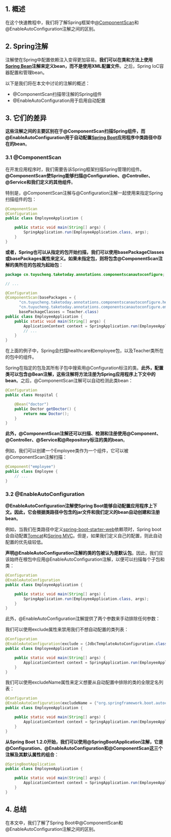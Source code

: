 ## 1. 概述

在这个快速教程中，我们将了解Spring框架中[@ComponentScan](https://www.baeldung.com/spring-component-scanning)和@EnableAutoConfiguration注解之间的区别。

## 2. Spring注解

注解使在Spring中配置依赖注入变得更加容易。**我们可以在类和方法上使用[Spring Bean](https://www.baeldung.com/spring-bean-annotations)注解来定义bean，而不是使用XML配置文件**。之后，Spring IoC容器配置和管理bean。

以下是我们将在本文中讨论的注解的概述：

+ @ComponentScan扫描带注解的Spring组件
+ @EnableAutoConfiguration用于启用自动配置

## 3. 它们的差异

**这些注解之间的主要区别在于@ComponentScan扫描Spring组件，而@EnableAutoConfiguration用于自动配置[Spring Boot](https://www.baeldung.com/spring-boot)应用程序中类路径中存在的bean**。

### 3.1 @ComponentScan

在开发应用程序时，我们需要告诉Spring框架扫描Spring管理的组件。**@ComponentScan使Spring能够扫描@Configuration、@Controller、@Service和我们定义的其他组件**。

特别是，@ComponentScan注解与@Configuration注解一起使用来指定Spring扫描组件的包：

```java
@ComponentScan
@Configuration
public class EmployeeApplication {

    public static void main(String[] args) {
        SpringApplication.run(EmployeeApplication.class, args);
    }
}
```

**或者，Spring也可以从指定的包开始扫描，我们可以使用basePackageClasses或basePackages属性来定义。如果未指定包，则将包含@ComponentScan注解的类所在的包视为起始包**：

```java
package cn.tuyucheng.taketoday.annotations.componentscanautoconfigure;

// ...

@Configuration
@ComponentScan(basePackages = {
      "cn.tuyucheng.taketoday.annotations.componentscanautoconfigure.healthcare",
      "cn.tuyucheng.taketoday.annotations.componentscanautoconfigure.employee"},
      basePackageClasses = Teacher.class)
public class EmployeeApplication {
    public static void main(String[] args) {
        ApplicationContext context = SpringApplication.run(EmployeeApplication.class, args);
        // ...
    }
}
```

在上面的例子中，Spring会扫描healthcare和employee包，以及Teacher类所在的包中的组件。

Spring在指定的包及其所有子包中搜索用@Configuration标注的类。**此外，配置类可以包含@Bean注解，这些注解将方法注册为Spring应用程序上下文中的bean**。之后，@ComponentScan注解可以自动检测此类bean：

```java
@Configuration
public class Hospital {

    @Bean("doctor")
    public Doctor getDoctor() {
        return new Doctor();
    }
}
```

**此外，@ComponentScan注解还可以扫描、检测和注册使用@Component、@Controller、@Service和@Repository标注的类的bean**。

例如，我们可以创建一个Employee类作为一个组件，它可以被@ComponentScan注解扫描：

```java
@Component("employee")
public class Employee {
    // ...
}
```

### 3.2 @EnableAutoConfiguration

**@EnableAutoConfiguration注解使Spring Boot能够自动配置应用程序上下文。因此，它会根据类路径中包含的jar文件和我们定义的bean自动创建和注册bean**。

例如，当我们在类路径中定义[spring-boot-starter-web](https://www.baeldung.com/spring-boot-starters)依赖项时，Spring boot会自动配置[Tomcat](https://www.baeldung.com/tomcat)和[Spring MVC](https://www.baeldung.com/spring-mvc-tutorial)。但是，如果我们定义自己的配置，则此自动配置的优先级较低。

**声明@EnableAutoConfiguration注解的类的包被认为是默认包**。因此，我们应该始终在根包中应用@EnableAutoConfiguration注解，以便可以扫描每个子包和类：

```java
@Configuration
@EnableAutoConfiguration
public class EmployeeApplication {

    public static void main(String[] args) {
        SpringApplication.run(EmployeeApplication.class, args);
    }
}
```

此外，@EnableAutoConfiguration注解提供了两个参数来手动排除任何参数：

我们可以使用exclude属性来禁用我们不想自动配置的类列表：

```java
@Configuration
@EnableAutoConfiguration(exclude = {JdbcTemplateAutoConfiguration.class})
public class EmployeeApplication {

    public static void main(String[] args) {
        ApplicationContext context = SpringApplication.run(EmployeeApplication.class, args);
    }
}
```

我们可以使用excludeName属性来定义想要从自动配置中排除的类的全限定名列表：

```java
@Configuration
@EnableAutoConfiguration(excludeName = {"org.springframework.boot.autoconfigure.jdbc.JdbcTemplateAutoConfiguration"})
public class EmployeeApplication {

    public static void main(String[] args) {
        ApplicationContext context = SpringApplication.run(EmployeeApplication.class, args);
    }
}
```

**从Spring Boot 1.2.0开始，我们可以使用@SpringBootApplication注解，它是@Configuration、@EnableAutoConfiguration和@ComponentScan这三个注解及其默认属性的组合**：

```java
@SpringBootApplication
public class EmployeeApplication {

    public static void main(String[] args) {
        ApplicationContext context = SpringApplication.run(EmployeeApplication.class, args);
    }
}
```

## 4. 总结

在本文中，我们了解了Spring Boot中@ComponentScan和@EnableAutoConfiguration注解之间的区别。